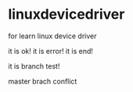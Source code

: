 linuxdevicedriver
=================

for learn linux device driver

it is ok!
it is error!
it is end!

it is branch test!

master brach conflict

